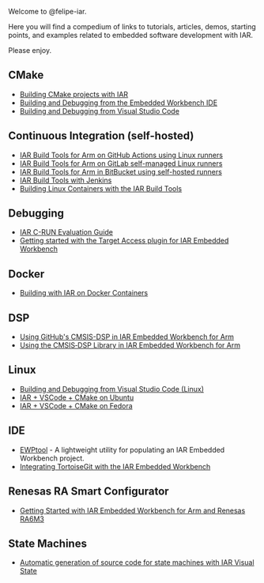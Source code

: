 Welcome to @felipe-iar.

Here you will find a compedium of links to tutorials, articles, demos, starting points, and examples related to embedded software development with IAR.

Please enjoy.

## CMake
- [Building CMake projects with IAR](https://github.com/iarsystems/cmake-tutorial)
- [Building and Debugging from the Embedded Workbench IDE](https://github.com/IARSystems/cmake-tutorial/wiki/Building-and-Debugging-from-the-Embedded-Workbench)
- [Building and Debugging from Visual Studio Code](https://github.com/IARSystems/cmake-tutorial/wiki/Building-and-Debugging-from-Visual-Studio-Code)


## Continuous Integration (self-hosted)
- [IAR Build Tools for Arm on GitHub Actions using Linux runners](https://github.com/IARSystems/bx-github-ci)
- [IAR Build Tools for Arm on GitLab self-managed Linux runners](https://github.com/IARSystems/bx-github-ci)
- [IAR Build Tools for Arm in BitBucket using self-hosted runners](https://github.com/IARSystems/bx-bitbucket-ci)
- [IAR Build Tools with Jenkins](https://github.com/iarsystems/bx-jenkins-ci)
- [Building Linux Containers with the IAR Build Tools](https://github.com/iarsystems/bx-docker)


## Debugging
- [IAR C-RUN Evaluation Guide](https://github.com/IARSystems/crun-evaluation-guide)
- [Getting started with the Target Access plugin for IAR Embedded Workbench](https://github.com/IARSystems/cspy-target-access-demo)


## Docker
- [Building with IAR on Docker Containers](https://github.com/IARSystems/bx-docker)


## DSP
- [Using GitHub's CMSIS-DSP in IAR Embedded Workbench for Arm](https://github.com/IARSystems/IAR-CMSIS-DSP)
- [Using the CMSIS‐DSP Library in IAR Embedded Workbench for Arm](https://github.com/IARSystems/IAR-CMSIS-DSP/wiki/Using-the-CMSIS%E2%80%90DSP-Library-in-IAR-Embedded-Workbench-for-Arm)


## Linux
- [Building and Debugging from Visual Studio Code (Linux)](https://github.com/IARSystems/cmake-tutorial/wiki/Building-and-Debugging-from-Visual-Studio-Code-(Linux))
- [IAR + VSCode + CMake on Ubuntu](https://github.com/felipe-iar/iar-vscode-cmake-ubuntu)
- [IAR + VSCode + CMake on Fedora](https://github.com/felipe-iar/iar-vscode-cmake-fedora)


## IDE
- [EWPtool](https://github.com/IARSystems/project-migration-tools) - A lightweight utility for populating an IAR Embedded Workbench project.
- [Integrating TortoiseGit with the IAR Embedded Workbench](https://github.com/felipe-iar/ew-tortoise-integration)

## Renesas RA Smart Configurator
- [Getting Started with IAR Embedded Workbench for Arm and Renesas RA6M3](https://github.com/felipe-iar/gs-ewarm-ra6m3/)

## State Machines
- [Automatic generation of source code for state machines with IAR Visual State](https://github.com/IARSystems/visual-state-demo)
